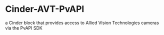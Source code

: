 Cinder-AVT-PvAPI
================

a Cinder block that provides access to Allied Vision Technologies cameras via the PvAPI SDK

